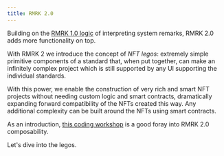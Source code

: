 ```yaml
---
title: RMRK 2.0
---
```


Building on the [RMRK 1.0 logic](rmrk1) of interpreting system remarks, RMRK 2.0 adds more
functionality on top.

With RMRK 2 we introduce the concept of _NFT legos_: extremely simple primitive components of a
standard that, when put together, can make an infinitely complex project which is still supported by
any UI supporting the individual standards.

With this power, we enable the construction of very rich and smart NFT projects without needing
custom logic and smart contracts, dramatically expanding forward compatibility of the NFTs created
this way. Any additional complexity can be built around the NFTs using smart contracts.

As an introduction, [this coding workshop](https://crowdcast.io/e/buidl) is a good foray into RMRK
2.0 composability.

Let's dive into the legos.

